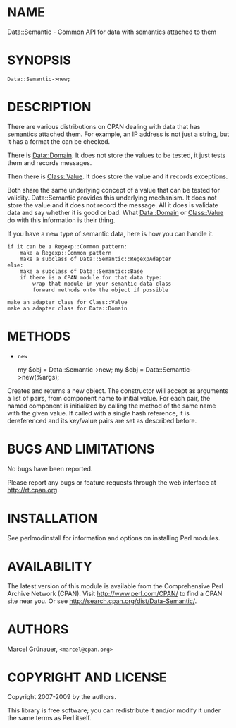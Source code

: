 # NAME

Data::Semantic - Common API for data with semantics attached to them

# SYNOPSIS

    Data::Semantic->new;

# DESCRIPTION

There are various distributions on CPAN dealing with data that has semantics
attached them. For example, an IP address is not just a string, but it has a
format the can be checked.

There is [Data::Domain](http://search.cpan.org/perldoc?Data::Domain). It does not store the values to be tested, it just
tests them and records messages.

Then there is [Class::Value](http://search.cpan.org/perldoc?Class::Value). It does store the value and it records
exceptions.

Both share the same underlying concept of a value that can be tested for
validity. Data::Semantic provides this underlying mechanism. It does not store
the value and it does not record the message. All it does is validate data and
say whether it is good or bad. What [Data::Domain](http://search.cpan.org/perldoc?Data::Domain) or [Class::Value](http://search.cpan.org/perldoc?Class::Value) do with
this information is their thing.

If you have a new type of semantic data, here is how you can handle it.

    if it can be a Regexp::Common pattern:
        make a Regexp::Common pattern
        make a subclass of Data::Semantic::RegexpAdapter
    else:
        make a subclass of Data::Semantic::Base
        if there is a CPAN module for that data type:
            wrap that module in your semantic data class
            forward methods onto the object if possible

    make an adapter class for Class::Value
    make an adapter class for Data::Domain

# METHODS

- `new`

    my $obj = Data::Semantic->new;
    my $obj = Data::Semantic->new(%args);

Creates and returns a new object. The constructor will accept as arguments a
list of pairs, from component name to initial value. For each pair, the named
component is initialized by calling the method of the same name with the given
value. If called with a single hash reference, it is dereferenced and its
key/value pairs are set as described before.

# BUGS AND LIMITATIONS

No bugs have been reported.

Please report any bugs or feature requests through the web interface at
<http://rt.cpan.org>.

# INSTALLATION

See perlmodinstall for information and options on installing Perl modules.

# AVAILABILITY

The latest version of this module is available from the Comprehensive Perl
Archive Network (CPAN). Visit <http://www.perl.com/CPAN/> to find a CPAN
site near you. Or see <http://search.cpan.org/dist/Data-Semantic/>.

# AUTHORS

Marcel Gr&uuml;nauer, `<marcel@cpan.org>`

# COPYRIGHT AND LICENSE

Copyright 2007-2009 by the authors.

This library is free software; you can redistribute it and/or modify
it under the same terms as Perl itself.
